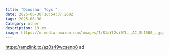 ```yaml
---
title: "Dinosaur Toys "
date: 2025-06-30T10:54:37.260Z
tags: 2025-06-30
Category: other
description: 19.xx
image: https://m.media-amazon.com/images/I/81aYt2si0YL._AC_SL1500_.jpg
---
```

https://amzlink.to/az0s49wcsenp8 ad